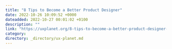```yaml
---
title: "8 Tips to Become a Better Product Designer"
date: 2022-10-26 10:09:52 +0000
dateadded: 2022-10-27 00:01:02 +0100
description: ""
link: "https://uxplanet.org/8-tips-to-become-a-better-product-designer-dc35d9d3e659?source=rss----819cc2aaeee0---4"
category:
directory: _directory/ux-planet.md
---
```

